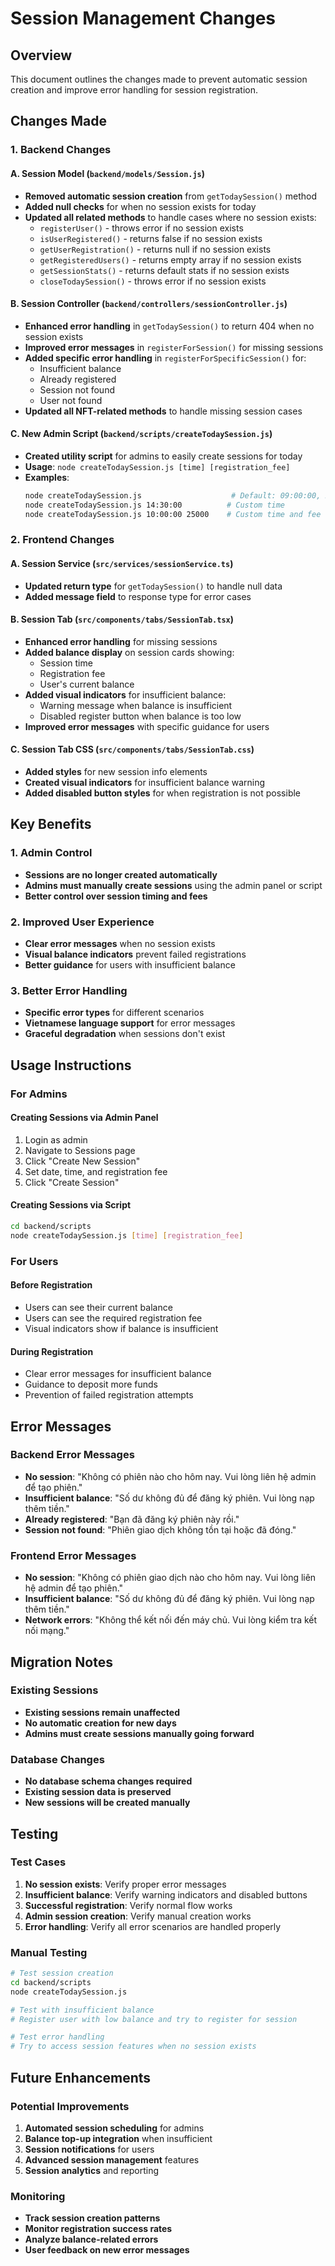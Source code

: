 # Session Management Changes

## Overview
This document outlines the changes made to prevent automatic session creation and improve error handling for session registration.

## Changes Made

### 1. Backend Changes

#### A. Session Model (`backend/models/Session.js`)
- **Removed automatic session creation** from `getTodaySession()` method
- **Added null checks** for when no session exists for today
- **Updated all related methods** to handle cases where no session exists:
  - `registerUser()` - throws error if no session exists
  - `isUserRegistered()` - returns false if no session exists
  - `getUserRegistration()` - returns null if no session exists
  - `getRegisteredUsers()` - returns empty array if no session exists
  - `getSessionStats()` - returns default stats if no session exists
  - `closeTodaySession()` - throws error if no session exists

#### B. Session Controller (`backend/controllers/sessionController.js`)
- **Enhanced error handling** in `getTodaySession()` to return 404 when no session exists
- **Improved error messages** in `registerForSession()` for missing sessions
- **Added specific error handling** in `registerForSpecificSession()` for:
  - Insufficient balance
  - Already registered
  - Session not found
  - User not found
- **Updated all NFT-related methods** to handle missing session cases

#### C. New Admin Script (`backend/scripts/createTodaySession.js`)
- **Created utility script** for admins to easily create sessions for today
- **Usage**: `node createTodaySession.js [time] [registration_fee]`
- **Examples**:
  ```bash
  node createTodaySession.js                    # Default: 09:00:00, 20000 SMP
  node createTodaySession.js 14:30:00          # Custom time
  node createTodaySession.js 10:00:00 25000    # Custom time and fee
  ```

### 2. Frontend Changes

#### A. Session Service (`src/services/sessionService.ts`)
- **Updated return type** for `getTodaySession()` to handle null data
- **Added message field** to response type for error cases

#### B. Session Tab (`src/components/tabs/SessionTab.tsx`)
- **Enhanced error handling** for missing sessions
- **Added balance display** on session cards showing:
  - Session time
  - Registration fee
  - User's current balance
- **Added visual indicators** for insufficient balance:
  - Warning message when balance is insufficient
  - Disabled register button when balance is too low
- **Improved error messages** with specific guidance for users

#### C. Session Tab CSS (`src/components/tabs/SessionTab.css`)
- **Added styles** for new session info elements
- **Created visual indicators** for insufficient balance warning
- **Added disabled button styles** for when registration is not possible

## Key Benefits

### 1. Admin Control
- **Sessions are no longer created automatically**
- **Admins must manually create sessions** using the admin panel or script
- **Better control over session timing and fees**

### 2. Improved User Experience
- **Clear error messages** when no session exists
- **Visual balance indicators** prevent failed registrations
- **Better guidance** for users with insufficient balance

### 3. Better Error Handling
- **Specific error types** for different scenarios
- **Vietnamese language support** for error messages
- **Graceful degradation** when sessions don't exist

## Usage Instructions

### For Admins

#### Creating Sessions via Admin Panel
1. Login as admin
2. Navigate to Sessions page
3. Click "Create New Session"
4. Set date, time, and registration fee
5. Click "Create Session"

#### Creating Sessions via Script
```bash
cd backend/scripts
node createTodaySession.js [time] [registration_fee]
```

### For Users

#### Before Registration
- Users can see their current balance
- Users can see the required registration fee
- Visual indicators show if balance is insufficient

#### During Registration
- Clear error messages for insufficient balance
- Guidance to deposit more funds
- Prevention of failed registration attempts

## Error Messages

### Backend Error Messages
- **No session**: "Không có phiên nào cho hôm nay. Vui lòng liên hệ admin để tạo phiên."
- **Insufficient balance**: "Số dư không đủ để đăng ký phiên. Vui lòng nạp thêm tiền."
- **Already registered**: "Bạn đã đăng ký phiên này rồi."
- **Session not found**: "Phiên giao dịch không tồn tại hoặc đã đóng."

### Frontend Error Messages
- **No session**: "Không có phiên giao dịch nào cho hôm nay. Vui lòng liên hệ admin để tạo phiên."
- **Insufficient balance**: "Số dư không đủ để đăng ký phiên. Vui lòng nạp thêm tiền."
- **Network errors**: "Không thể kết nối đến máy chủ. Vui lòng kiểm tra kết nối mạng."

## Migration Notes

### Existing Sessions
- **Existing sessions remain unaffected**
- **No automatic creation for new days**
- **Admins must create sessions manually going forward**

### Database Changes
- **No database schema changes required**
- **Existing session data is preserved**
- **New sessions will be created manually**

## Testing

### Test Cases
1. **No session exists**: Verify proper error messages
2. **Insufficient balance**: Verify warning indicators and disabled buttons
3. **Successful registration**: Verify normal flow works
4. **Admin session creation**: Verify manual creation works
5. **Error handling**: Verify all error scenarios are handled properly

### Manual Testing
```bash
# Test session creation
cd backend/scripts
node createTodaySession.js

# Test with insufficient balance
# Register user with low balance and try to register for session

# Test error handling
# Try to access session features when no session exists
```

## Future Enhancements

### Potential Improvements
1. **Automated session scheduling** for admins
2. **Balance top-up integration** when insufficient
3. **Session notifications** for users
4. **Advanced session management** features
5. **Session analytics** and reporting

### Monitoring
- **Track session creation patterns**
- **Monitor registration success rates**
- **Analyze balance-related errors**
- **User feedback on new error messages** 